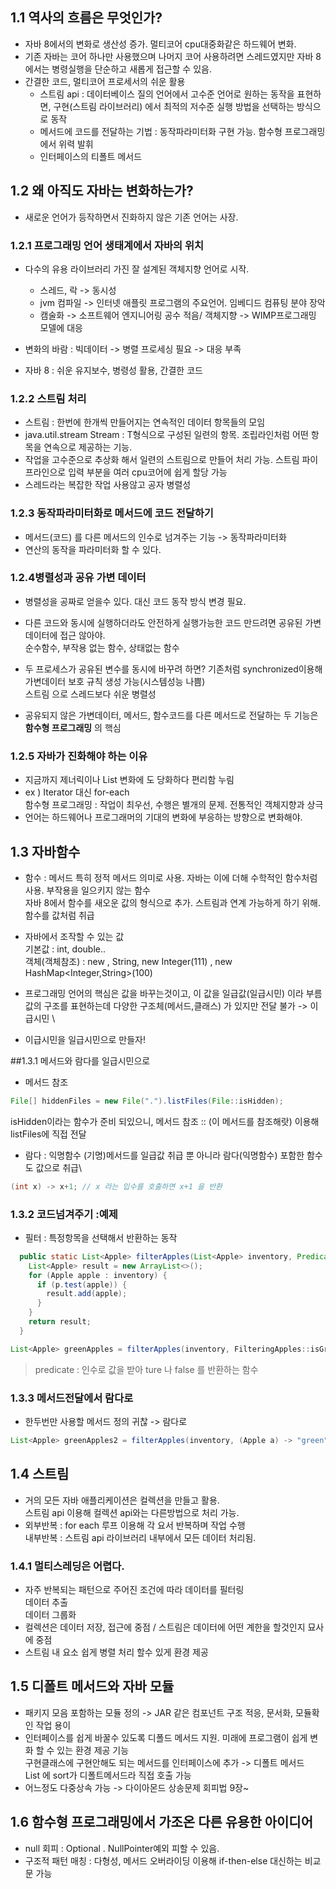 ## 1.1 역사의 흐름은 무엇인가? 
- 자바 8에서의 변화로 생산성 증가.  멀티코어 cpu대중화같은 하드웨어 변화.  
- 기존 자바는 코어 하나만 사용했으며 나머지 코어 사용하려면 스레드였지만
자바 8에서는 병령실행을 단순하고 새롭게 접근할 수 있음. 
- 간결한 코드, 멀티코어 프로세서의 쉬운 활용 
    + 스트림 api : 데이터베이스 질의 언어에서 고수준 언어로 원하는 동작을 표현하면, 구현(스트림 라이브러리) 에서 최적의 저수준 실행 방법을 선택하는 방식으로 동작 
    + 메서드에 코드를 전달하는 기법 : 동작파라미터화 구현 가능. 함수형 프로그래밍에서 위력 발휘
    + 인터페이스의 티폴트 메서드 
    
## 1.2 왜 아직도 자바는 변화하는가?
- 새로운 언어가 등작하면서 진화하지 않은 기존 언어는 사장.
### 1.2.1 프로그래밍 언어 생태계에서 자바의 위치

- 다수의 유용 라이브러리 가진 잘 설계된 객체지향 언어로 시작.
    + 스레드, 락 -> 동시성
    + jvm 컴파일 -> 인터넷 애플릿 프로그램의 주요언어. 임베디드 컴퓨팅 분야 장악
    + 캠술화 -> 소프트웨어 엔지니어링 공수 적음/ 객체지향 -> WIMP프로그래밍 모델에 대응
  
- 변화의 바람 : 빅데이터 -> 병렬 프로세싱 필요 -> 대응 부족
- 자바 8 : 쉬운 유지보수, 병령성 활용, 간결한 코드

### 1.2.2 스트림 처리 

- 스트림 : 한번에 한개씩 만들어지는 연속적인 데이터 항목들의 모임
- java.util.stream Stream<T> : T형식으로 구성된 일련의 항목. 조립라인처럼 어떤 항목을 연속으로 제공하는 기능.
- 작업을 고수준으로 추상화 해서 일련의 스트림으로 만들어 처리 가능. 스트림 파이프라인으로 입력 부분을 여러 cpu코어에 쉽게 할당 가능
- 스레드라는 복잡한 작업 사용않고 공자 병렬성 

### 1.2.3 동작파라미터화로 메서드에 코드 전달하기 

- 메서드(코드) 를 다른 메서드의 인수로 넘겨주는 기능 -> 동작파라미터화 
- 연산의 동작을 파라미터화 할 수 있다.

### 1.2.4병렬성과 공유 가변 데이터 

- 병렬성을 공짜로 얻을수 있다. 대신 코드 동작 방식 변경 필요. 
- 다른 코드와 동시에 실행하더라도 안전하게 실행가능한 코드 만드려면 공유된 가변 데이터에 접근 않아야. \
  순수함수, 부작용 없는 함수, 상태없는 함수 
- 두 프로세스가 공유된 변수를 동시에 바꾸려 하면? 기존처럼 synchronized이용해 가변데이터 보호 규칙 생성 가능(시스템성능 나쁨)\
  스트림 으로 스레드보다 쉬운 병렬성 
  
- 공유되지 않은 가변데이터, 메서드, 함수코드를 다른 메서드로 전달하는 두 기능은 **함수형 프로그래밍** 의 핵심
### 1.2.5 자바가 진화해야 하는 이유 

- 지금까지 제너릭이나 List<String> 변화에 도 당화하다 편리함 누림
- ex )  Iterator 대신 for-each \
 함수형 프로그래밍 : 작업이 최우선, 수행은 별개의 문제. 전통적인 객체지향과 상극
- 언어는 하드웨어나 프로그래머의 기대의 변화에 부응하는 방향으로 변화해야. 

## 1.3 자바함수 

- 함수 : 메서드 특히 정적 메서드 의미로 사용. 자바는 이에 더해 수학적인 함수처럼 사용. 부작용을 일으키지 않는 함수 \
자바 8에서 함수를 새오운 값의 형식으로 추가. 스트림과 연계 가능하게 하기 위해. 함수를 값처럼 취급
  
- 자바에서 조작할 수 있는 값 \
기본값 : int, double.. \
  객체(객체참조) : new , String, new Integer(111) , new HashMap<Integer,String>(100) 
- 프로그래밍 언어의 핵심은 값을 바꾸는것이고, 이 값을 일급값(일급시민) 이라 부름 \
값의 구조를 표현하는데 다양한 구조체(메서드,클래스) 가 있지만 전달 불가 -> 이급시민 \
- 이급시민을 일급시민으로 만들자!

##1.3.1 메서드와 람다를 일급시민으로 

- 메서드 참조 
``` java 
File[] hiddenFiles = new File(".").listFiles(File::isHidden);
```
isHidden이라는 함수가 준비 되있으니, 메서드 참조 :: (이 메서드를 참조해랏) 이용해 listFiles에 직접 전달 

- 람다 : 익명함수 
  (기명)메서드를 일급값 취급 뿐 아니라 람다(익명함수) 포함한 함수도 값으로 취급\
```java
(int x) -> x+1; // x 라는 입수를 호출하면 x+1 을 반환 
```
### 1.3.2 코드넘겨주기 :예제 

- 필터 : 특정항목을 선택해서 반환하는 동작 
```java
  public static List<Apple> filterApples(List<Apple> inventory, Predicate<Apple> p) {
    List<Apple> result = new ArrayList<>();
    for (Apple apple : inventory) {
      if (p.test(apple)) {
        result.add(apple);
      }
    }
    return result;
  }

List<Apple> greenApples = filterApples(inventory, FilteringApples::isGreenApple);
```
> predicate : 인수로 값을 받아 ture 나 false 를 반환하는 함수 

### 1.3.3 메서드전달에서 람다로 

- 한두번만 사용할 메서드 정의 귀찮 -> 람다로 
```java
List<Apple> greenApples2 = filterApples(inventory, (Apple a) -> "green".equals(a.getColor()));
```

## 1.4 스트림

- 거의 모든 자바 애플리케이션은 컬렉션을 만들고 활용. \
스트림 api 이용해 컬렉션 api와는 다른방법으로 처리 가능.
- 외부반복 : for each 루프 이용해 각 요서 반복하며 작업 수행 \
내부반복 : 스트림 api 라이브러리 내부에서 모든 데이터 처리됨.

### 1.4.1 멀티스레딩은 어렵다.

- 자주 반복되는 패턴으로 주어진 조건에 따라 데이터를 필터링 \
데이터 추출 \
데이터 그룹화 
- 컬렉션은 데이터 저장, 접근에 중점 / 스트림은 데이터에 어떤 계한을 할것인지 묘사에 중점
- 스트림 내 요소 쉽게 병렬 처리 할수 있게 환경 제공 

## 1.5 디폴트 메서드와 자바 모듈

- 패키지 모음 포함하는 모듈 정의 -> JAR 같은 컴포넌트 구조 적응, 문서화, 모듈확인 작업 용이 
- 인터페이스를 쉽게 바꿀수 있도록 디폴드 메서드 지원. 미래에 프로그램이 쉽게 변화 할 수 있는 환경 제공 기능\
구현클래스에 구현안해도 되는 메서드를 인터페이스에 추가 -> 디폴트 메서드 \
  List 에 sort가 디폴트메서드라 직접 호출 가능 
- 어느정도 다중상속 가능 -> 다이아몬드 상송문제 회피법 9장~

## 1.6 함수형 프로그래밍에서 가조온 다른 유용한 아이디어 

- null 회피 : Optional<T> . NullPointer예외 피할 수 있음. 
- 구조적 패턴 매칭 : 다형성, 메서드 오버라이딩 이용해 if-then-else 대신하는 비교문 가능 



  
